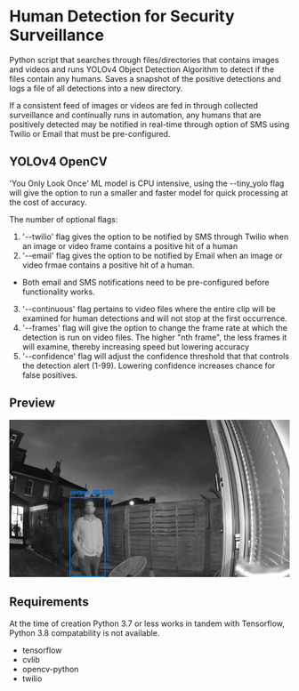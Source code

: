 # Human Detection for Security Surveillance

Python script that searches through files/directories that contains images and videos and runs YOLOv4 Object Detection Algorithm to detect if the files contain any humans. Saves a snapshot of the positive detections and logs a file of all detections into a new directory.

If a consistent feed of images or videos are fed in through collected surveillance and continually runs in automation, any humans that are positively detected may be notified in real-time through option of SMS using Twilio or Email that must be pre-configured.

## YOLOv4 OpenCV
'You Only Look Once' ML model is CPU intensive, using the --tiny_yolo flag will give the option to run a smaller and faster model for quick processing at the cost of accuracy.

The number of optional flags:
1. '--twilio' flag gives the option to be notified by SMS through Twilio when an image or video frame contains a positive hit of a human
2. '--email' flag gives the option to be notified by Email when an image or video frmae contains a positive hit of a human.
  - Both email and SMS notifications need to be pre-configured before functionality works.
3. '--continuous' flag pertains to video files where the entire clip will be examined for human detections and will not stop at the first occurrence.
4. '--frames' flag will give the option to change the frame rate at which the detection is run on video files. The higher "nth frame", the less frames it will examine, thereby increasing speed but lowering accuracy
5. '--confidence' flag will adjust the confidence threshold that that controls the detection alert (1-99). Lowering confidence increases chance for false positives.

## Preview
![Sample Screenshot](/__pycache__/HumanDetection_Success-1.jpeg?raw=true "Successful Detection")

## Requirements
At the time of creation Python 3.7 or less works in tandem with Tensorflow, Python 3.8 compatability is not available.
- tensorflow
- cvlib
- opencv-python
- twilio
